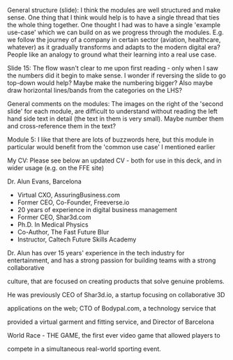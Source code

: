 General structure (slide): I think the modules are well structured and make sense. One thing that I think would help is to have a single thread that ties the whole thing together. One thought I had was to have a single 'example use-case' which we can build on as we progress through the modules. E.g. we follow the journey of a company in certain sector (aviation, healthcare, whatever) as it gradually transforms and adapts to the modern digital era? People like an analogy to ground what their learning into a real use case.


Slide 15: The flow wasn't clear to me upon first reading - only when I saw the numbers did it begin to make sense. I wonder if reversing the slide to go top-down would help? Maybe make the numbering bigger? Also maybe draw horizontal lines/bands from the categories on the LHS? 

General comments on the modules: The images on the right of the 'second slide' for each module, are difficult to understand without reading the left hand side text in detail (the text in them is very small). Maybe number them and cross-reference them in the text?

Module 5: I like that there are lots of buzzwords here, but this module in particular would benefit from the 'common use case' I mentioned earlier

My CV: Please see below an updated CV - both for use in this deck, and in wider usage (e.g. on the FFE site)

Dr. Alun Evans, Barcelona

- Virtual CXO, AssuringBusiness.com
- Former CEO, Co-Founder, Freeverse.io
- 20 years of experience in digital business management
- Former CEO, Shar3d.com
- Ph.D. In Medical Physics
- Co-Author, The Fast Future Blur
- Instructor, Caltech Future Skills Academy

Dr. Alun has over 15 years' experience in the tech industry for entertainment,
and has a strong passion for building teams with a strong collaborative

culture, that are focused on creating products that solve genuine problems.

He was previously CEO of Shar3d.io, a startup focusing on collaborative 3D

applications on the web; CTO of Bodypal.com, a technology service that

provided a virtual garment and fitting service, and Director of Barcelona

World Race - THE GAME, the first ever video game that allowed players to

compete in a simultaneous real-world sporting event.

